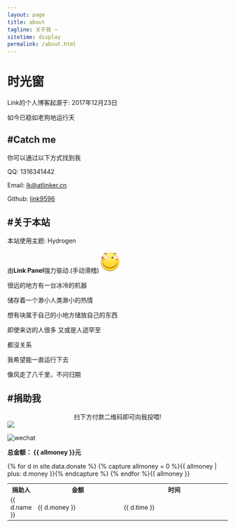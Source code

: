 ```yaml
---
layout: page
title: about
tagline: 关于我 ~
sitetime: display
permalink: /about.html
---
```


# 时光窗

Link的个人博客起源于: 2017年12月23日

如今已稳如老狗地运行<span id="sitetime2"></span>天

## #Catch me

你可以通过以下方式找到我

QQ: 1316341442

Email: <a href="mailto:lk@atlinker.cn">lk@atlinker.cn</a>

Github: [link9596](https://github.com/link9596)

## #关于本站

本站使用主题: Hydrogen

由**Link Panel**强力驱动.(手动滑稽)![手动滑稽](/exp/funny.png)


很远的地方有一台冰冷的机器

储存着一个渺小人类渺小的热情

想有块属于自己的小地方储放自己的东西

即使来访的人很多 又或是人迹罕至

都没关系

我希望能一直运行下去

像风走了八千里，不问归期

## #捐助我

<center>扫下方付款二维码即可向我投喂!</center>

<img align="center" style="display:table-cell" src="https://atlinker.cn/pay/pay.png">

![wechat](https://atlinker.cn/pay/wechat.png)

 <p><b>总金额： {{ allmoney }}元</b></p>

<table>
  <tr>
    <th width="10%">捐助人</th>
    <th width="40%">金额</th>
    <th width="50%">时间</th>
  </tr>
 {% for d in site.data.donate %}
{% capture allmoney = 0 %}{{ allmoney | plus: d.money }}{% endcapture %}
  <tr>
    <td> {{ d.name }} </td>
    <td> {{ d.money }} </td>
    <td> {{ d.time }} </td>
  </tr>
 {% endfor %}{{ allmoney }}
</table>

